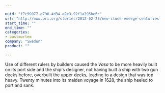 ```yaml
---

uuid: "f7c99077-d790-4d34-a2e3-92f1a295be5c"
url: "http://www.pri.org/stories/2012-02-23/new-clues-emerge-centuries-old-swedish-shipwreck"
start_time: ""
end_time: ""
categories:
- postmortem
company: "Sweden"
product: ""

---
```


Use of different rulers by builders caused the _Vasa_ to be more heavily built on its port side and the ship's designer, not having built a ship with two gun decks before, overbuilt the upper decks, leading to a design that was top heavy. Twenty minutes into its maiden voyage in 1628, the ship heeled to port and sank.

